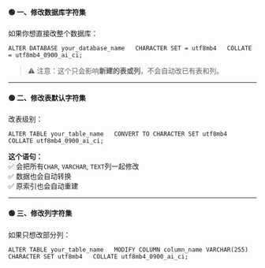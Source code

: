 #### 🟢 一、修改数据库字符集

如果你想直接改整个数据库：

`ALTER DATABASE your_database_name   CHARACTER SET = utf8mb4   COLLATE = utf8mb4_0900_ai_ci;`

> ⚠️ 注意：这个只会影响**新建的表或列**，不会自动改已有表和列。

---

#### 🟢 二、修改表默认字符集

改表级别：

`ALTER TABLE your_table_name   CONVERT TO CHARACTER SET utf8mb4   COLLATE utf8mb4_0900_ai_ci;`

**这个语句：**  
✅ 会把所有`CHAR`, `VARCHAR`, `TEXT`列一起修改  
✅ 数据也会自动转换  
✅ 原索引也会自动重建

---

#### 🟢 三、修改列字符集

如果只想改部分列：

`ALTER TABLE your_table_name   MODIFY COLUMN column_name VARCHAR(255)   CHARACTER SET utf8mb4   COLLATE utf8mb4_0900_ai_ci;`